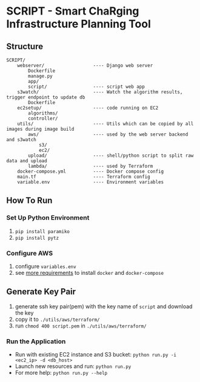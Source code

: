 # SCRIPT - Smart ChaRging Infrastructure Planning Tool

## Structure

```text
SCRIPT/
    webserver/                  ---- Django web server
        Dockerfile
        manage.py
        app/
        script/                 ---- script web app
    s3watch/                    ---- Watch the algorithm results, trigger endpoint to update db
        Dockerfile
    ec2setup/                   ---- code running on EC2
        algorithms/
        controller/
    utils/                      ---- Utils which can be copied by all images during image build
        aws/                    ---- used by the web server backend and s3watch
            s3/
            ec2/
        upload/                 ---- shell/python script to split raw data and upload
        lambda/                 ---- used by Terraform
    docker-compose.yml          ---- Docker compose config
    main.tf                     ---- Terraform config
    variable.env                ---- Environment variables
```

## How To Run

### Set Up Python Environment

1. `pip install paramiko`
2. `pip install pytz`

### Configure AWS

1. configure `variables.env`
2. see [more requirements](./utils/aws/terraform/README.md) to install `docker` and `docker-compose`

## Generate Key Pair

1. generate ssh key pair(pem) with the key name of `script` and download the key
2. copy it to `./utils/aws/terraform/`
3. run `chmod 400 script.pem` in `./utils/aws/terraform/`

### Run the Application

- Run with existing EC2 instance and S3 bucket: `python run.py -i <ec2_ip> -d <db_host>`
- Launch new resources and run: `python run.py`
- For more help: `python run.py --help`
